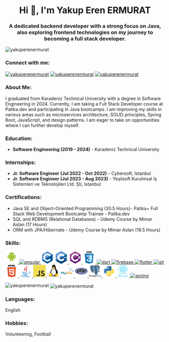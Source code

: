 <h1 align="center">Hi 👋, I'm Yakup Eren ERMURAT</h1>
<h3 align="center">A dedicated backend developer with a strong focus on Java, also exploring frontend technologies on my journey to becoming a full stack developer.</h3>

<p align="left"> <img src="https://komarev.com/ghpvc/?username=yakuperenermurat&label=Profile%20views&color=0e75b6&style=flat" alt="yakuperenermurat" /> </p>

<h3 align="left">Connect with me:</h3>
<p align="left">
<a href="https://linkedin.com/in/yakuperenermurat" target="blank"><img align="center" src="https://raw.githubusercontent.com/rahuldkjain/github-profile-readme-generator/master/src/images/icons/Social/linked-in-alt.svg" alt="yakuperenermurat" height="30" width="40" /></a>
<a href="https://www.hackerrank.com/yakuperenermurat" target="blank"><img align="center" src="https://raw.githubusercontent.com/rahuldkjain/github-profile-readme-generator/master/src/images/icons/Social/hackerrank.svg" alt="yakuperenermurat" height="30" width="40" /></a>
  <a href="mailto:yakuperenermurat@gmail.com" target="blank"><img align="center" src="[https://raw.githubusercontent.com/rahuldkjain/github-profile-readme-generator/master/src/images/icons/Social/hackerrank.svg](https://upload.wikimedia.org/wikipedia/commons/thumb/7/7e/Gmail_icon_%282020%29.svg/512px-Gmail_icon_%282020%29.svg.png)" alt="yakuperenermurat" height="30" width="40" /></a>
</p>
<h3 align="left">About Me:</h3>
<p align="left">
I graduated from Karadeniz Technical University with a degree in Software Engineering in 2024. Currently, I am taking a Full Stack Developer course at Patika.dev and participating in Java bootcamps. I am improving my skills in various areas such as microservices architecture, SOLID principles, Spring Boot, JavaScript, and design patterns. I am eager to take on opportunities where I can further develop myself.
</p>

<h3 align="left">Education:</h3>
<ul>
  <li><strong>Software Engineering (2019 - 2024)</strong> - Karadeniz Technical University</li>
</ul>

<h3 align="left">Internships:</h3>
<ul>
  <li><strong>Jr. Software Engineer (Jul 2022 - Oct 2022)</strong> - Cybersoft, Istanbul</li>
  <li><strong>Jr. Software Engineer (Jul 2023 - Aug 2023)</strong> - Yeşilsoft Kurulmsal İş Sistemleri ve Teknolojileri Ltd. Şti, Istanbul</li>
</ul>

<h3 align="left">Certifications:</h3>
<ul>
  <li>Java SE and Object-Oriented Programming (30.5 Hours)- Patika+ Full Stack Web Development Bootcamp Trainee - Patika.dev</li>
  <li>SQL and RDBMS (Relational Databases) - Udemy Course by Mimar Aslan (17 Hours)</li>
  <li>ORM with JPA/Hibernate - Udemy Course by Mimar Aslan (18.5 Hours)</li>
</ul>

<h3 align="left">Skills:</h3>
<p align="left">
  <a href="https://developer.android.com" target="_blank" rel="noreferrer"> <img src="https://raw.githubusercontent.com/devicons/devicon/master/icons/android/android-original-wordmark.svg" alt="android" width="40" height="40"/> </a> 
  <a href="https://angular.io" target="_blank" rel="noreferrer"> <img src="https://angular.io/assets/images/logos/angular/angular.svg" alt="angular" width="40" height="40"/> </a> 
  <a href="https://www.cprogramming.com/" target="_blank" rel="noreferrer"> <img src="https://raw.githubusercontent.com/devicons/devicon/master/icons/c/c-original.svg" alt="c" width="40" height="40"/> </a> 
  <a href="https://www.w3schools.com/cpp/" target="_blank" rel="noreferrer"> <img src="https://raw.githubusercontent.com/devicons/devicon/master/icons/cplusplus/cplusplus-original.svg" alt="cplusplus" width="40" height="40"/> </a> 
  <a href="https://www.w3schools.com/cs/" target="_blank" rel="noreferrer"> <img src="https://raw.githubusercontent.com/devicons/devicon/master/icons/csharp/csharp-original.svg" alt="csharp" width="40" height="40"/> </a> 
  <a href="https://www.w3schools.com/css/" target="_blank" rel="noreferrer"> <img src="https://raw.githubusercontent.com/devicons/devicon/master/icons/css3/css3-original-wordmark.svg" alt="css3" width="40" height="40"/> </a> 
  <a href="https://dart.dev" target="_blank" rel="noreferrer"> <img src="https://www.vectorlogo.zone/logos/dartlang/dartlang-icon.svg" alt="dart" width="40" height="40"/> </a> 
  <a href="https://firebase.google.com/" target="_blank" rel="noreferrer"> <img src="https://www.vectorlogo.zone/logos/firebase/firebase-icon.svg" alt="firebase" width="40" height="40"/> </a> 
  <a href="https://flutter.dev" target="_blank" rel="noreferrer"> <img src="https://www.vectorlogo.zone/logos/flutterio/flutterio-icon.svg" alt="flutter" width="40" height="40"/> </a> 
  <a href="https://git-scm.com/" target="_blank" rel="noreferrer"> <img src="https://www.vectorlogo.zone/logos/git-scm/git-scm-icon.svg" alt="git" width="40" height="40"/> </a> 
  <a href="https://www.w3.org/html/" target="_blank" rel="noreferrer"> <img src="https://raw.githubusercontent.com/devicons/devicon/master/icons/html5/html5-original-wordmark.svg" alt="html5" width="40" height="40"/> </a> 
  <a href="https://www.java.com" target="_blank" rel="noreferrer"> <img src="https://raw.githubusercontent.com/devicons/devicon/master/icons/java/java-original.svg" alt="java" width="40" height="40"/> </a> 
  <a href="https://developer.mozilla.org/en-US/docs/Web/JavaScript" target="_blank" rel="noreferrer"> <img src="https://raw.githubusercontent.com/devicons/devicon/master/icons/javascript/javascript-original.svg" alt="javascript" width="40" height="40"/> </a> 
  <a href="https://www.linux.org/" target="_blank" rel="noreferrer"> <img src="https://raw.githubusercontent.com/devicons/devicon/master/icons/linux/linux-original.svg" alt="linux" width="40" height="40"/> </a> 
  <a href="https://www.mysql.com/" target="_blank" rel="noreferrer"> <img src="https://raw.githubusercontent.com/devicons/devicon/master/icons/mysql/mysql-original-wordmark.svg" alt="mysql" width="40" height="40"/> </a> 
  <a href="https://www.php.net" target="_blank" rel="noreferrer"> <img src="https://raw.githubusercontent.com/devicons/devicon/master/icons/php/php-original.svg" alt="php" width="40" height="40"/> </a> 
  <a href="https://www.postgresql.org" target="_blank" rel="noreferrer"> <img src="https://raw.githubusercontent.com/devicons/devicon/master/icons/postgresql/postgresql-original-wordmark.svg" alt="postgresql" width="40" height="40"/> </a> 
  <a href="https://www.python.org" target="_blank" rel="noreferrer"> <img src="https://raw.githubusercontent.com/devicons/devicon/master/icons/python/python-original.svg" alt="python" width="40" height="40"/> </a> 
  <a href="https://reactjs.org/" target="_blank" rel="noreferrer"> <img src="https://raw.githubusercontent.com/devicons/devicon/master/icons/react/react-original-wordmark.svg" alt="react" width="40" height="40"/> </a> 
  <a href="https://spring.io/" target="_blank" rel="noreferrer"> <img src="https://www.vectorlogo.zone/logos/springio/springio-icon.svg" alt="spring" width="40" height="40"/> </a> 
</p>

<p><img align="left" src="https://github-readme-stats.vercel.app/api/top-langs?username=yakuperenermurat&show_icons=true&locale=en&layout=compact" alt="yakuperenermurat" /></p>

<p>&nbsp;<img align="center" src="https://github-readme-stats.vercel.app/api?username=yakuperenermurat&show_icons=true&locale=en" alt="yakuperenermurat" /></p>

<h3 align="left">Languages:</h3>
<p align="left">English</p>

<h3 align="left">Hobbies:</h3>
<p align="left">Volunteering, Football</p>
